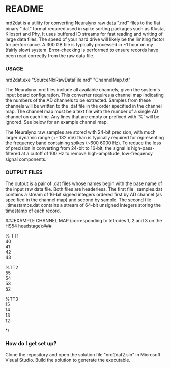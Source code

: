 # README #

nrd2dat is a utility for converting Neuralynx raw data ".nrd" files to the flat binary ".dat" format required used in spike sorting packages such as Klusta, Kilosort and Phy.  It uses buffered IO streams for fast reading and writing of large data files.  The speed of your hard drive will likely be the limiting factor for performance.  A 300 GB file is typically processed in ~1 hour on my (fairly slow) system.  Error-checking is performed to ensure records have been read correctly from the raw data file.

### USAGE ###

nrd2dat.exe "SourceNlxRawDataFile.nrd" "ChannelMap.txt"

The Neuralynx .nrd files include all available channels, given the system's input board configuration.  This converter requires a channel map indicating the numbers of the AD channels to be extracted.  Samples from these channels will be written to the .dat file in the order specified in the channel map.  The channel map must be a text file with the number of a single AD channel on each line. Any lines that are empty or  prefixed with '%' will be ignored.  See below for an example channel map.

The Neuralynx raw samples are stored with 24-bit precision, with much larger dynamic range (+- 132 mV) than is typically required for representing the frequency band containing spikes (~600 6000 Hz).  To reduce the loss of precision in converting from 24-bit to 16-bit, the signal is high-pass-filtered at a cutoff of 100 Hz to remove high-amplitude, low-frequency signal components.

### OUTPUT FILES ###
The output is a pair of .dat files whose names begin with the base name of the input raw data file.  Both files are headerless.  The first file <basename>_samples.dat contains a stream of 16-bit signed integers ordered first by AD channel (as specified in the channel map) and second by sample.  The second file <basename>_timestamps.dat contains a stream of 64-bit unsigned integers storing the timestamp of each record.


###EXAMPLE CHANNEL MAP (corresponding to tetrodes 1, 2 and 3 on the HS54 headstage):###

% TT1  
40  
41  
42  
43  

%TT2  
55  
54  
53  
52  

%TT3  
15  
14  
13  
12  

*/


### How do I get set up? ###

Clone the repository and open the solution file "nrd2dat2.sln" in Microsoft Visual Studio.  Build the solution to generate the executable.